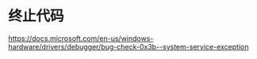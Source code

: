 # 终止代码

<https://docs.microsoft.com/en-us/windows-hardware/drivers/debugger/bug-check-0x3b--system-service-exception>
